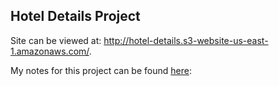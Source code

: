 ## Hotel Details Project

Site can be viewed at: http://hotel-details.s3-website-us-east-1.amazonaws.com/.

My notes for this project can be found [here](./documents/Notes.md):
